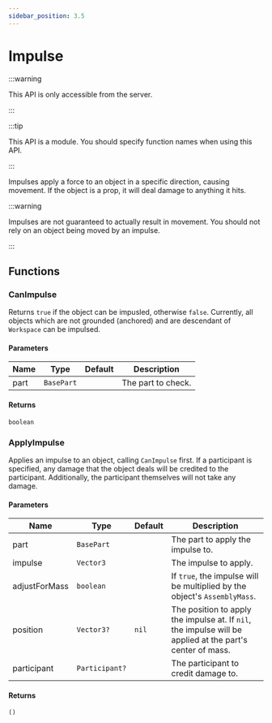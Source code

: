 ```yaml
---
sidebar_position: 3.5
---
```


# Impulse

:::warning

This API is only accessible from the server.

:::

:::tip

This API is a module. You should specify function names when using this API.

:::

Impulses apply a force to an object in a specific direction, causing movement. If the object is a prop, it will deal damage to anything it hits.

:::warning

Impulses are not guaranteed to actually result in movement. You should not rely on an object being moved by an impulse.

:::

## Functions

### CanImpulse

Returns `true` if the object can be impusled, otherwise `false`. Currently, all objects which are not grounded (anchored) and are descendant of `Workspace` can be impulsed.

#### Parameters

| Name | Type | Default | Description |
| --- | --- | --- | --- |
| part | `BasePart` | | The part to check. |

#### Returns

`boolean`

### ApplyImpulse

Applies an impulse to an object, calling `CanImpulse` first. If a participant is specified, any damage that the object deals will be credited to the participant. Additionally, the participant themselves will not take any damage.

#### Parameters

| Name | Type | Default | Description |
| --- | --- | --- | --- |
| part | `BasePart` | | The part to apply the impulse to. |
| impulse | `Vector3` | | The impulse to apply. |
| adjustForMass | `boolean` | | If `true`, the impulse will be multiplied by the object's `AssemblyMass`. |
| position | `Vector3?` | `nil` | The position to apply the impulse at. If `nil`, the impulse will be applied at the part's center of mass. |
| participant | `Participant?` | | The participant to credit damage to. |

#### Returns

`()`